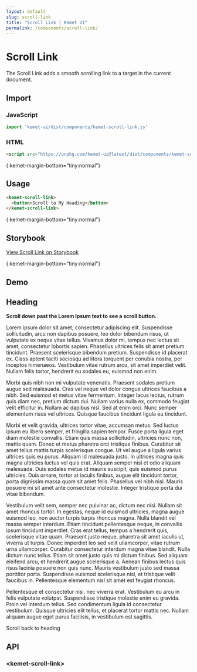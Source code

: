 ```yaml
---
layout: default
slug: scroll-link
title: "Scroll Link | Kemet UI"
permalink: /components/scroll-link/
---
```


# Scroll Link

The Scroll Link adds a smooth scrolling link to a target in the current document.

## Import 

### JavaScript
```javascript
import 'kemet-ui/dist/components/kemet-scroll-link.js'
```
### HTML
```html
<script src="https://unpkg.com/kemet-ui@latest/dist/components/kemet-scroll-link.js" type="module"></script>
```


{:kemet-margin-bottom="tiny:normal"}
## Usage

```html
<kemet-scroll-link>
  <button>Scroll to My Heading</button>
</kemet-scroll-link>
```

{:kemet-margin-bottom="tiny:normal"}
## Storybook

[View Scroll Link on Storybook](https://storybook.kemet.dev/?path=/docs/components-kemet-scroll-link--scroll-link)


{:kemet-margin-bottom="tiny:normal"}
## Demo

<docs-showcase caption="Here we set the target of Scroll Link to the heading. If you don't set a target it will scroll to the top.">
<main id="kemet-scroll-link-demo">
  <script>
    // the setTimeout is here just to make sure the elements exists in the demo
    // you shouldn't need a setTimeout in your code
    setTimeout(() => {
      // select the scroll link element 
      const kemetScrollLink = document.querySelector('#kemet-scroll-link-demo kemet-scroll-link');
      // select the target element for the scroll link
      const heading = document.querySelector('#kemet-scroll-link-demo h2');
      // set the target property of the scroll link to the element you want to scroll too
      kemetScrollLink.target = heading;
    }, 1);
  </script>
  <h2 kemet-margin-top="tiny:small">Heading</h2>
  <article>
    <p><strong>Scroll down past the Lorem Ipsum text to see a scroll button.</strong></p>
    <p>Lorem ipsum dolor sit amet, consectetur adipiscing elit. Suspendisse sollicitudin, arcu non dapibus posuere, leo dolor bibendum risus, ut vulputate ex neque vitae tellus. Vivamus dolor mi, tempus nec lectus sit amet, consectetur lobortis sapien. Phasellus ultrices felis sit amet pretium tincidunt. Praesent scelerisque bibendum pretium. Suspendisse id placerat ex. Class aptent taciti sociosqu ad litora torquent per conubia nostra, per inceptos himenaeos. Vestibulum vitae rutrum arcu, sit amet imperdiet velit. Nullam felis tortor, hendrerit eu sodales eu, euismod non enim.</p>
    <p>Morbi quis nibh non mi vulputate venenatis. Praesent sodales pretium augue sed malesuada. Cras vel neque vel dolor congue ultrices faucibus a nibh. Sed euismod et metus vitae fermentum. Integer lacus lectus, rutrum quis diam nec, pretium dictum dui. Nullam varius nulla ex, commodo feugiat velit efficitur in. Nullam ac dapibus nisl. Sed at enim orci. Nunc semper elementum risus vel ultrices. Quisque faucibus tincidunt ligula eu tincidunt.</p>
    <p>Morbi et velit gravida, ultrices tortor vitae, accumsan metus. Sed luctus ipsum eu libero semper, et fringilla sapien tempor. Fusce porta ligula eget diam molestie convallis. Etiam quis massa sollicitudin, ultricies nunc non, mattis quam. Donec et metus pharetra orci tristique finibus. Curabitur sit amet tellus mattis turpis scelerisque congue. Ut vel augue a ligula varius ultrices quis eu purus. Aliquam id malesuada justo. In ultrices magna quis magna ultricies luctus vel quis erat. Aliquam semper nisl et odio aliquam malesuada. Duis sodales metus id mauris suscipit, quis euismod purus ultricies. Duis ornare, tortor at iaculis finibus, augue elit tincidunt tortor, porta dignissim massa quam sit amet felis. Phasellus vel nibh nisl. Mauris posuere mi sit amet ante consectetur molestie. Integer tristique porta dui vitae bibendum.</p>
    <p>Vestibulum velit sem, semper nec pulvinar ac, dictum nec nisi. Nullam sit amet rhoncus tortor. In egestas, neque id euismod ultricies, magna augue euismod leo, non auctor turpis turpis rhoncus magna. Nulla blandit vel massa semper interdum. Etiam tincidunt pellentesque neque, in convallis ipsum tincidunt imperdiet. Cras erat tellus, tempus a hendrerit quis, scelerisque vitae quam. Praesent justo neque, pharetra sit amet iaculis ut, viverra ut turpis. Donec imperdiet leo sed velit ullamcorper, vitae rutrum urna ullamcorper. Curabitur consectetur interdum magna vitae blandit. Nulla dictum nunc tellus. Etiam sit amet justo quis mi dictum finibus. Sed aliquam eleifend arcu, et hendrerit augue scelerisque a. Aenean finibus lectus quis risus lacinia posuere non quis nunc. Mauris vestibulum justo sed massa porttitor porta. Suspendisse euismod scelerisque nisl, et tristique velit faucibus in. Pellentesque elementum nisl sit amet est feugiat rhoncus.</p>
    <p>Pellentesque et consectetur nisi, nec viverra erat. Vestibulum eu arcu in felis vulputate volutpat. Suspendisse tristique molestie enim eu gravida. Proin vel interdum tellus. Sed condimentum ligula id consectetur vestibulum. Quisque ultricies elit tellus, et placerat tortor mattis nec. Nullam aliquam augue eget purus facilisis, in vestibulum est sagittis.</p>
    <kemet-scroll-link kemet-margin-bottom="tiny:small">
      <docs-button>
        Scroll back to heading
      </docs-button>
    </kemet-scroll-link>
  </article>
</main>
</docs-showcase>

## API

### &lt;kemet-scroll-link&gt;

<docs-api-table base-url="{{ site.baseurl }}" component="kemet-scroll-link"></docs-api-table>
